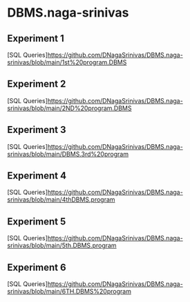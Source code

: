 # DBMS.naga-srinivas
## Experiment 1
[SQL Queries]https://github.com/DNagaSrinivas/DBMS.naga-srinivas/blob/main/1st%20program.DBMS
## Experiment 2
[SQL Queries]https://github.com/DNagaSrinivas/DBMS.naga-srinivas/blob/main/2ND%20program.DBMS
## Experiment 3
[SQL Queries]https://github.com/DNagaSrinivas/DBMS.naga-srinivas/blob/main/DBMS.3rd%20program
## Experiment 4
[SQL Queries]https://github.com/DNagaSrinivas/DBMS.naga-srinivas/blob/main/4thDBMS.program
## Experiment 5
[SQL Queries]https://github.com/DNagaSrinivas/DBMS.naga-srinivas/blob/main/5th.DBMS.program
## Experiment 6
[SQL Queries]https://github.com/DNagaSrinivas/DBMS.naga-srinivas/blob/main/6TH.DBMS%20program
